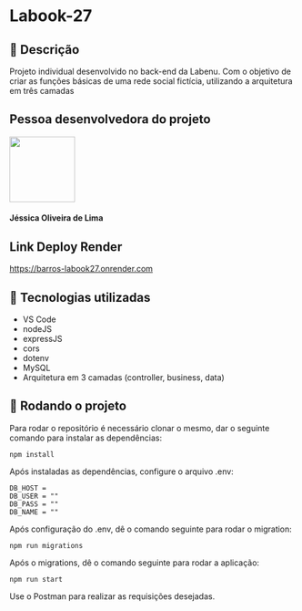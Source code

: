 # Labook-27
## :memo: Descrição
Projeto individual desenvolvido no back-end da Labenu. Com o objetivo de criar as funções básicas de uma rede social fictícia, utilizando a arquitetura em três camadas

## Pessoa desenvolvedora do projeto
<img src="https://avatars.githubusercontent.com/u/102320940?v=4" width=115><br><h4>Jéssica Oliveira de Lima</h4>

## Link Deploy Render
https://barros-labook27.onrender.com

## :wrench: Tecnologias utilizadas
* VS Code
* nodeJS
* expressJS
* cors
* dotenv
* MySQL
* Arquitetura em 3 camadas (controller, business, data) 


## :rocket: Rodando o projeto
Para rodar o repositório é necessário clonar o mesmo, dar o seguinte comando para instalar as dependências:
```
npm install
```
Após instaladas as dependências, configure o arquivo .env:
```
DB_HOST = 
DB_USER = ""
DB_PASS = ""
DB_NAME = ""
```
Após configuração do .env, dê o comando seguinte para rodar o migration:
```
npm run migrations
```
Após o migrations, dê o comando seguinte para rodar a aplicação:
```
npm run start
```

Use o Postman para realizar as requisições desejadas.

